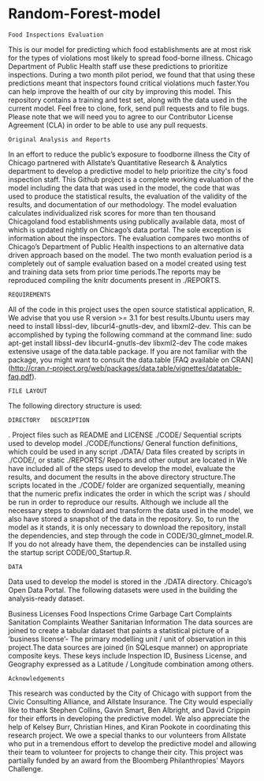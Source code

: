# Random-Forest-model
    Food Inspections Evaluation
This is our model for predicting which food establishments are at most risk for the types of violations most likely to spread food-borne illness. Chicago Department of Public Health staff use these predictions to prioritize inspections. During a two month pilot period, we found that that using these predictions meant that inspectors found critical violations much faster.You can help improve the health of our city by improving this model. This repository contains a training and test set, along with the data used in the current model.
Feel free to clone, fork, send pull requests and to file bugs. Please note that we will need you to agree to our Contributor License Agreement (CLA) in order to be able to use any pull requests.

    Original Analysis and Reports
   In an effort to reduce the public’s exposure to foodborne illness the City of Chicago partnered with Allstate’s Quantitative Research & Analytics department to develop a predictive model to help prioritize the city's food inspection staff. This Github project is a complete working evaluation of the model including the data that was used in the model, the code that was used to produce the statistical results, the evaluation of the validity of the results, and documentation of our methodology.
The model evaluation calculates individualized risk scores for more than ten thousand Chicagoland food establishments using publically available data, most of which is updated nightly on Chicago’s data portal. The sole exception is information about the inspectors.
The evaluation compares two months of Chicago’s Department of Public Health inspections to an alternative data driven approach based on the model. The two month evaluation period is a completely out of sample evaluation based on a model created using test and training data sets from prior time periods.The reports may be reproduced compiling the knitr documents present in ./REPORTS.

    REQUIREMENTS
All of the code in this project uses the open source statistical application, R. We advise that you use R version >= 3.1 for best results.Ubuntu users may need to install libssl-dev, libcurl4-gnutls-dev, and libxml2-dev. This can be accomplished by typing the following command at the command line: sudo apt-get install libssl-dev libcurl4-gnutls-dev libxml2-dev
The code makes extensive usage of the data.table package. If you are not familiar with the package, you might want to consult the data.table [FAQ available on CRAN] (http://cran.r-project.org/web/packages/data.table/vignettes/datatable-faq.pdf).

    FILE LAYOUT
The following directory structure is used:

    DIRECTORY	DESCRIPTION
.	Project files such as README and LICENSE
./CODE/	Sequential scripts used to develop model
./CODE/functions/	General function definitions, which could be used in any script
./DATA/	Data files created by scripts in ./CODE/, or static
./REPORTS/	Reports and other output are located in
We have included all of the steps used to develop the model, evaluate the results, and document the results in the above directory structure.The scripts located in the ./CODE/ folder are organized sequentially, meaning that the numeric prefix indicates the order in which the script was / should be run in order to reproduce our results.
Although we include all the necessary steps to download and transform the data used in the model, we also have stored a snapshot of the data in the repository. So, to run the model as it stands, it is only necessary to download the repository, install the dependencies, and step through the code in CODE/30_glmnet_model.R. If you do not already have them, the dependencies can be installed using the startup script CODE/00_Startup.R.

    DATA
 Data used to develop the model is stored in the ./DATA directory. Chicago’s Open Data Portal. The following datasets were used in the building the analysis-ready dataset.

Business Licenses
Food Inspections 
Crime
Garbage Cart Complaints
Sanitation Complaints
Weather
Sanitarian Information
The data sources are joined to create a tabular dataset that paints a statistical picture of a ‘business license’- The primary modelling unit / unit of observation in this project.The data sources are joined (in SQLesque manner) on appropriate composite keys. These keys include Inspection ID, Business License, and Geography expressed as a Latitude / Longitude combination among others.

    Acknowledgements
This research was conducted by the City of Chicago with support from the Civic Consulting Alliance, and Allstate Insurance. The City would especially like to thank Stephen Collins, Gavin Smart, Ben Albright, and David Crippin for their efforts in developing the predictive model. We also appreciate the help of Kelsey Burr, Christian Hines, and Kiran Pookote in coordinating this research project. We owe a special thanks to our volunteers from Allstate who put in a tremendous effort to develop the predictive model and allowing their team to volunteer for projects to change their city. This project was partially funded by an award from the Bloomberg Philanthropies' Mayors Challenge.
